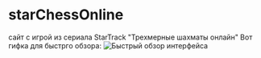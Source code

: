 # starChessOnline
сайт с игрой из сериала StarTrack "Трехмерные шахматы онлайн"
Вот гифка для быстрго обзора:
![Быстрый обзор интерфейса](https://github.com/Hiddenviki/starChessOnline/blob/main/Интерфейс.gif)
